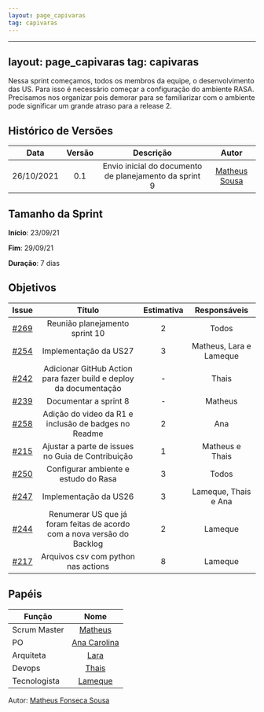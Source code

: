 ```yaml
---
layout: page_capivaras
tag: capivaras
---
```


---
layout: page_capivaras
tag: capivaras
---

Nessa sprint começamos, todos os membros da equipe, o desenvolvimento das US. Para isso é necessário começar a configuração do ambiente RASA. Precisamos nos organizar pois demorar para se familiarizar com o ambiente pode significar um grande atraso para a release 2.

## Histórico de Versões


| Data       | Versão | Descrição                      | Autor             |
| :--------: | :----: | :----------:                   | :---------------: |
| 26/10/2021 |    0.1   | Envio inicial do documento de planejamento da sprint 9 | [Matheus Sousa](https://github.com/gatotabaco)|

## Tamanho da Sprint

**Início**: 23/09/21

**Fim**: 29/09/21

**Duração**: 7 dias

## Objetivos

| Issue |            Título            | Estimativa|        Responsáveis         | 
|:-----:|:----------------------------:|:---------:|:---------------------------:|
| [#269](https://github.com/fga-eps-mds/2021.1-alligabot/issues/269) | Reunião planejamento sprint 10 | 2 | Todos |
| [#254](https://github.com/fga-eps-mds/2021.1-AlligaBot/issues/254) | Implementação da US27 | 3 | Matheus, Lara e Lameque |
| [#242](https://github.com/fga-eps-mds/2021.1-AlligaBot/issues/242) | Adicionar GitHub Action para fazer build e deploy da documentação  | - | Thais |
| [#239](https://github.com/fga-eps-mds/2021.1-AlligaBot/issues/239) | Documentar a sprint 8 | - | Matheus |
| [#258](https://github.com/fga-eps-mds/2021.1-AlligaBot/issues/258) | Adição do video da R1 e inclusão de badges no Readme | 2 | Ana |
| [#215](https://github.com/fga-eps-mds/2021.1-AlligaBot/issues/215) | Ajustar a parte de issues no Guia de Contribuição | 1 | Matheus e Thais |
| [#250](https://github.com/fga-eps-mds/2021.1-AlligaBot/issues/250) | Configurar ambiente e estudo do Rasa | 3 | Todos |
| [#247](https://github.com/fga-eps-mds/2021.1-AlligaBot/issues/247) | Implementação da US26 | 3 | Lameque, Thais e Ana |
| [#244](https://github.com/fga-eps-mds/2021.1-AlligaBot/issues/244) | Renumerar US que já foram feitas de acordo com a nova versão do Backlog | 2 | Lameque |
| [#217](https://github.com/fga-eps-mds/2021.1-AlligaBot/issues/217) | Arquivos csv com python nas actions | 8 | Lameque |


## Papéis

|      Função      |            Nome            |
|------------------|:--------------------------:|
| Scrum Master | [Matheus](https://github.com/gatotabaco) |
| PO | [Ana Carolina](https://github.com/AnaCarolinaRodriguesLeite) |
| Arquiteta | [Lara](https://github.com/gatotabaco) |
| Devops | [Thais](https://github.com/thais-ra) |
| Tecnologista | [Lameque](https://github.com/LamequeFernandes) |

Autor: [Matheus Fonseca Sousa](https://github.com/gatotabaco)


